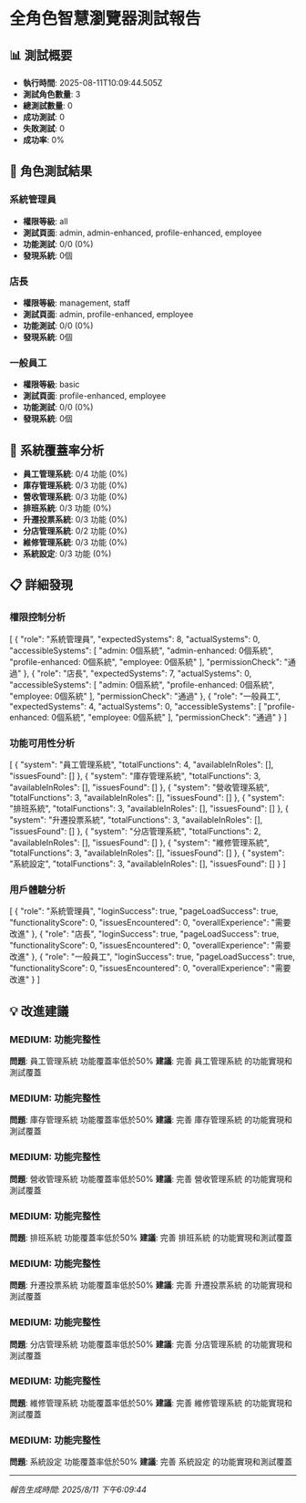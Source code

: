 # 全角色智慧瀏覽器測試報告

## 📊 測試概要

- **執行時間**: 2025-08-11T10:09:44.505Z
- **測試角色數量**: 3
- **總測試數量**: 0
- **成功測試**: 0
- **失敗測試**: 0
- **成功率**: 0%

## 👥 角色測試結果


### 系統管理員
- **權限等級**: all
- **測試頁面**: admin, admin-enhanced, profile-enhanced, employee
- **功能測試**: 0/0 (0%)
- **發現系統**: 0個


### 店長
- **權限等級**: management, staff
- **測試頁面**: admin, profile-enhanced, employee
- **功能測試**: 0/0 (0%)
- **發現系統**: 0個


### 一般員工
- **權限等級**: basic
- **測試頁面**: profile-enhanced, employee
- **功能測試**: 0/0 (0%)
- **發現系統**: 0個



## 🏢 系統覆蓋率分析


- **員工管理系統**: 0/4 功能 (0%)
- **庫存管理系統**: 0/3 功能 (0%)
- **營收管理系統**: 0/3 功能 (0%)
- **排班系統**: 0/3 功能 (0%)
- **升遷投票系統**: 0/3 功能 (0%)
- **分店管理系統**: 0/2 功能 (0%)
- **維修管理系統**: 0/3 功能 (0%)
- **系統設定**: 0/3 功能 (0%)

## 📋 詳細發現


### 權限控制分析
[
  {
    "role": "系統管理員",
    "expectedSystems": 8,
    "actualSystems": 0,
    "accessibleSystems": [
      "admin: 0個系統",
      "admin-enhanced: 0個系統",
      "profile-enhanced: 0個系統",
      "employee: 0個系統"
    ],
    "permissionCheck": "通過"
  },
  {
    "role": "店長",
    "expectedSystems": 7,
    "actualSystems": 0,
    "accessibleSystems": [
      "admin: 0個系統",
      "profile-enhanced: 0個系統",
      "employee: 0個系統"
    ],
    "permissionCheck": "通過"
  },
  {
    "role": "一般員工",
    "expectedSystems": 4,
    "actualSystems": 0,
    "accessibleSystems": [
      "profile-enhanced: 0個系統",
      "employee: 0個系統"
    ],
    "permissionCheck": "通過"
  }
]

### 功能可用性分析
[
  {
    "system": "員工管理系統",
    "totalFunctions": 4,
    "availableInRoles": [],
    "issuesFound": []
  },
  {
    "system": "庫存管理系統",
    "totalFunctions": 3,
    "availableInRoles": [],
    "issuesFound": []
  },
  {
    "system": "營收管理系統",
    "totalFunctions": 3,
    "availableInRoles": [],
    "issuesFound": []
  },
  {
    "system": "排班系統",
    "totalFunctions": 3,
    "availableInRoles": [],
    "issuesFound": []
  },
  {
    "system": "升遷投票系統",
    "totalFunctions": 3,
    "availableInRoles": [],
    "issuesFound": []
  },
  {
    "system": "分店管理系統",
    "totalFunctions": 2,
    "availableInRoles": [],
    "issuesFound": []
  },
  {
    "system": "維修管理系統",
    "totalFunctions": 3,
    "availableInRoles": [],
    "issuesFound": []
  },
  {
    "system": "系統設定",
    "totalFunctions": 3,
    "availableInRoles": [],
    "issuesFound": []
  }
]

### 用戶體驗分析
[
  {
    "role": "系統管理員",
    "loginSuccess": true,
    "pageLoadSuccess": true,
    "functionalityScore": 0,
    "issuesEncountered": 0,
    "overallExperience": "需要改進"
  },
  {
    "role": "店長",
    "loginSuccess": true,
    "pageLoadSuccess": true,
    "functionalityScore": 0,
    "issuesEncountered": 0,
    "overallExperience": "需要改進"
  },
  {
    "role": "一般員工",
    "loginSuccess": true,
    "pageLoadSuccess": true,
    "functionalityScore": 0,
    "issuesEncountered": 0,
    "overallExperience": "需要改進"
  }
]


## 💡 改進建議


### MEDIUM: 功能完整性
**問題**: 員工管理系統 功能覆蓋率低於50%
**建議**: 完善 員工管理系統 的功能實現和測試覆蓋

### MEDIUM: 功能完整性
**問題**: 庫存管理系統 功能覆蓋率低於50%
**建議**: 完善 庫存管理系統 的功能實現和測試覆蓋

### MEDIUM: 功能完整性
**問題**: 營收管理系統 功能覆蓋率低於50%
**建議**: 完善 營收管理系統 的功能實現和測試覆蓋

### MEDIUM: 功能完整性
**問題**: 排班系統 功能覆蓋率低於50%
**建議**: 完善 排班系統 的功能實現和測試覆蓋

### MEDIUM: 功能完整性
**問題**: 升遷投票系統 功能覆蓋率低於50%
**建議**: 完善 升遷投票系統 的功能實現和測試覆蓋

### MEDIUM: 功能完整性
**問題**: 分店管理系統 功能覆蓋率低於50%
**建議**: 完善 分店管理系統 的功能實現和測試覆蓋

### MEDIUM: 功能完整性
**問題**: 維修管理系統 功能覆蓋率低於50%
**建議**: 完善 維修管理系統 的功能實現和測試覆蓋

### MEDIUM: 功能完整性
**問題**: 系統設定 功能覆蓋率低於50%
**建議**: 完善 系統設定 的功能實現和測試覆蓋


---
*報告生成時間: 2025/8/11 下午6:09:44*
